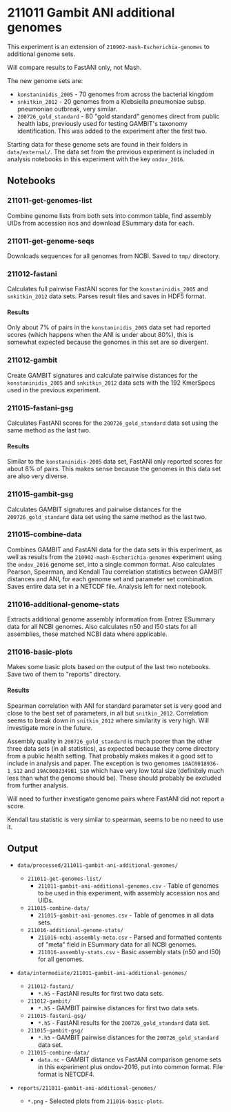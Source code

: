 # 211011 Gambit ANI additional genomes

This experiment is an extension of `210902-mash-Escherichia-genomes` to additional genome sets.

Will compare results to FastANI only, not Mash.

The new genome sets are:

* `konstaninidis_2005` - 70 genomes from across the bacterial kingdom
* `snkitkin_2012` - 20 genomes from a Klebsiella pneumoniae subsp. pneumoniae outbreak, very similar.
* `200726_gold_standard` - 80 "gold standard" genomes direct from public health labs, previously
  used for testing GAMBIT's taxonomy identification. This was added to the experiment after the
  first two.

Starting data for these genome sets are found in their folders in `data/external/`. The data set
from the previous experiment is included in analysis notebooks in this experiment with the key
`ondov_2016`.


## Notebooks

### 211011-get-genomes-list

Combine genome lists from both sets into common table, find assembly UIDs from accession nos and
download ESummary data for each.


### 211011-get-genome-seqs

Downloads sequences for all genomes from NCBI. Saved to `tmp/` directory.


### 211012-fastani

Calculates full pairwise FastANI scores for the `konstaninidis_2005` and `snkitkin_2012` data sets.
Parses result files and saves in HDF5 format.

#### Results

Only about 7% of pairs in the `konstaninidis_2005` data set had reported scores (which happens when
the ANI is under about 80%), this is somewhat expected because the genomes in this set are so
divergent.


### 211012-gambit

Create GAMBIT signatures and calculate pairwise distances for the `konstaninidis_2005` and
`snkitkin_2012` data sets with the 192 KmerSpecs used in the previous experiment.


### 211015-fastani-gsg

Calculates FastANI scores for the `200726_gold_standard` data set using the same method as the last
two.

#### Results

Similar to the `konstaninidis-2005` data set, FastANI only reported scores for about 8% of pairs.
This makes sense because the genomes in this data set are also very diverse.


### 211015-gambit-gsg

Calculates GAMBIT signatures and pairwise distances for the `200726_gold_standard` data set using
the same method as the last two.


### 211015-combine-data

Combines GAMBIT and FastANI data for the data sets in this experiment, as well as results from the
`210902-mash-Escherichia-genomes` experiment using the `ondov_2016` genome set, into a single common
format. Also calculates Pearson, Spearman, and Kendall Tau correlation statistics between GAMBIT
distances and ANI, for each genome set and parameter set combination. Saves entire data set in a
NETCDF file. Analysis left for next notebook.


### 211016-additional-genome-stats

Extracts additional genome assembly information from Entrez ESummary data for all NCBI genomes.
Also calculates n50 and l50 stats for all assemblies, these matched NCBI data where applicable.


### 211016-basic-plots

Makes some basic plots based on the output of the last two notebooks. Save two of them to "reports"
directory.

#### Results

Spearman correlation with ANI for standard parameter set is very good and close to the best set of
parameters, in all but `snitkin_2012`. Correlation seems to break down in `snitkin_2012` where
similarity is very high. Will investigate more in the future.

Assembly quality in `200726_gold_standard` is much poorer than the other three data sets (in all
statistics), as expected because they come directory from a public health setting. That probably
makes makes it a good set to include in analysis and paper. The exception is two genomes
`18AC0018936-1_S12` and `19AC0002349B1_S10` which have very low total size (definitely much less
than what the genome should be). These should probably be excluded from further analysis.

Will need to further investigate genome pairs where FastANI did not report a score.

Kendall tau statistic is very similar to spearman, seems to be no need to use it.



## Output

* `data/processed/211011-gambit-ani-additional-genomes/`
  * `211011-get-genomes-list/`
    * `211011-gambit-ani-additional-genomes.csv` - Table of genomes to be used in this experiment,
      with assembly accession nos and UIDs.
  * `211015-combine-data/`
    * `211015-gambit-ani-genomes.csv` - Table of genomes in all data sets.
  * `211016-additional-genome-stats/`
    * `211016-ncbi-assembly-meta.csv` - Parsed and formatted contents of "meta" field in ESummary
      data for all NCBI genomes.
	* `211016-assembly-stats.csv` - Basic assembly stats (n50 and l50) for all genomes.

* `data/intermediate/211011-gambit-ani-additional-genomes/`
  * `211012-fastani/`
    * `*.h5` - FastANI results for first two data sets.
  * `211012-gambit/`
    * `*.h5` - GAMBIT pairwise distances for first two data sets.
  * `211015-fastani-gsg/`
    * `*.h5` - FastANI results for the `200726_gold_standard` data set.
  * `211015-gambit-gsg/`
    * `*.h5` - GAMBIT pairwise distances for the `200726_gold_standard` data set.
  * `211015-combine-data/`
    * `data.nc` - GAMBIT distance vs FastANI comparison genome sets in this experiment plus
	  ondov-2016, put into common format. File format is NETCDF4.

* `reports/211011-gambit-ani-additional-genomes/`
  * `*.png` - Selected plots from `211016-basic-plots`.

